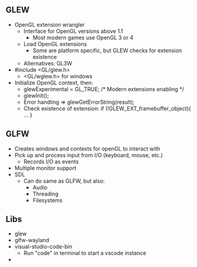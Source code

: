 ## GLEW
* OpenGL extension wrangler
    * Interface for OpenGL versions above 1.1
        * Most modern games use OpenGL 3 or 4
    * Load OpenGL extensions
        * Some are platform specific, but GLEW checks for extension existence
    * Alternatives: GL3W
* #include <GL/glew.h>
    * <GL/wglew.h> for windows
* Initialize OpenGL context, then:
    * glewExperimental = GL_TRUE; /* Modern extensions enabling */
    * glewInit();
    * Error handling => glewGetErrorString(result);
    * Check existence of extension: if (!GLEW_EXT_framebuffer_object){ ... }

## GLFW
* Creates windows and contexts for openGL to interact with
* Pick up and process input from I/O (keyboard, mouse, etc.)
    * Records I/O as events
* Multiple monitor support
* SDL
    * Can do same as GLFW, but also:
        * Audio
        * Threading
        * Filesystems

## Libs
* glew
* glfw-wayland
* visual-studio-code-bin
    * Run "code" in terminal to start a vscode instance
*
